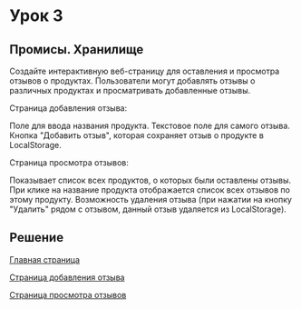 # Урок 3

## Промисы. Хранилище

Создайте интерактивную веб-страницу для оставления и просмотра отзывов о продуктах. Пользователи могут добавлять отзывы о различных продуктах и просматривать добавленные отзывы.

Страница добавления отзыва:

Поле для ввода названия продукта.
Текстовое поле для самого отзыва.
Кнопка "Добавить отзыв", которая сохраняет отзыв о продукте в LocalStorage.

Страница просмотра отзывов:

Показывает список всех продуктов, о которых были оставлены отзывы.
При клике на название продукта отображается список всех отзывов по этому продукту.
Возможность удаления отзыва (при нажатии на кнопку "Удалить" рядом с отзывом, данный отзыв удаляется из LocalStorage).

## Решение

[Главная страница](index.html)

[Страница добавления отзыва](add.html)

[Страница просмотра отзывов](del.html)